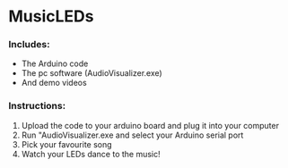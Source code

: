 # MusicLEDs

### Includes:
- The Arduino code
- The pc software (AudioVisualizer.exe)
- And demo videos

### Instructions:
1. Upload the code to your arduino board and plug it into your computer
2. Run "AudioVisualizer.exe and select your Arduino serial port
3. Pick your favourite song
4. Watch your LEDs dance to the music!

